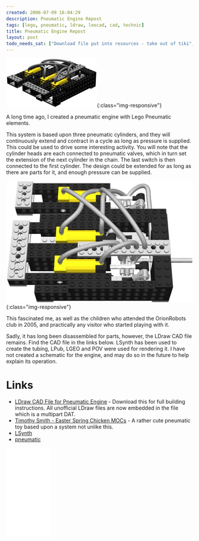 ```yaml
---
created: 2006-07-09 16:04:29
description: Pneumatic Engine Repost
tags: [lego, pneumatic, ldraw, leocad, cad, technic]
title: Pneumatic Engine Repost
layout: post
todo_needs_sat: ["Download file put into resources - take out of tiki", "tiki image refs"]
---
```

![The pneumatic engine](/galleries/2006-07-09-pneumatic-engine-repost/PNEUMATICENGINE.jpg){:class="img-responsive"}

A long time ago, I created a pneumatic engine with Lego Pneumatic elements.

This system is based upon three pneumatic cylinders, and they will continuously extend and contract in a cycle as long as pressure is supplied. This could be used to drive some interesting activity. You will note that the cylinder heads are each connected to pneumatic valves, which in turn set the extension of the next cylinder in the chain. The last switch is then connected to the first cylinder. The design could be extended for as long as there are parts for it, and enough pressure can be supplied.

![Pneumatic Engine with tubing](/galleries/2006-07-09-pneumatic-engine-repost/PneumaticEngineLSynth.jpg){:class="img-responsive"}

This fascinated me, as well as the children who attended the OrionRobots club in 2005, and practically any visitor who started playing with it.

Sadly, it has long been disassembled for parts, however, the LDraw CAD file remains. Find the CAD file in the links below. LSynth has been used to create the tubing, LPub, LGEO and POV were used for rendering it. I have not created a schematic for the engine, and may do so in the future to help explain its operation.

# Links

* [LDraw CAD File for Pneumatic Engine](/assets/downloads/PneumaticEngineLSynth.mpd) - Download this for full building instructions. All unofficial LDraw files are now embedded in the file which is a multipart DAT.
* [Timothy Smith - Easter Spring Chicken MOCs](http://www.maj.com/cgi-bin/gallery.cgi?f=109611) - A rather cute pneumatic toy based upon a system not unlike this.
* [LSynth](/wiki/lsynth "LSynth")
* [pneumatic](/wiki/pneumatic.html "Use of air to operate and power actuators")

<iframe style="width:120px;height:240px;" marginwidth="0" marginheight="0" scrolling="no" frameborder="0" src="//ws-eu.amazon-adsystem.com/widgets/q?ServiceVersion=20070822&OneJS=1&Operation=GetAdHtml&MarketPlace=GB&source=ss&ref=as_ss_li_til&ad_type=product_link&tracking_id=orionrobots-21&marketplace=amazon&region=GB&placement=B004CELIDS&asins=B004CELIDS&linkId=d0683c77ce14bd0d46f8a5bc0868b390&show_border=true&link_opens_in_new_window=true"></iframe>